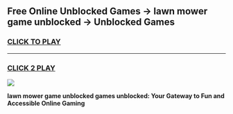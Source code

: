 
## Free Online Unblocked Games → lawn mower game unblocked → Unblocked Games
<h3>
<a href="https://premium.freeplayer.one?title=lawn_mower_game_unblocked&ref=21F">CLICK TO PLAY</a></h3>
<hr>

<h3>
<a href="https://premium.freeplayer.one?title=lawn_mower_game_unblocked&ref=21F">CLICK 2 PLAY</a>
  
</h3>

<a href="https://premium.freeplayer.one?title=lawn_mower_game_unblocked&ref=21F/"><img src="https://clearcache.store/games.png"></a>


**lawn mower game unblocked games unblocked: Your Gateway to Fun and Accessible Online Gaming**
